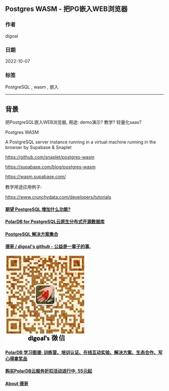 ## Postgres WASM - 把PG嵌入WEB浏览器  
                            
### 作者                            
digoal                            
                            
### 日期                            
2022-10-07                         
                            
### 标签                            
PostgreSQL , wasm , 嵌入             
                            
----                            
                            
## 背景    
把PostgreSQL嵌入WEB浏览器, 用途: demo演示? 教学? 轻量化saas?    
  
Postgres WASM  
  
A PostgreSQL server instance running in a virtual machine running in the browser by Supabase & Snaplet  
  
https://github.com/snaplet/postgres-wasm  
  
https://supabase.com/blog/postgres-wasm  
  
https://wasm.supabase.com/  
  
教学用途应用例子:  
  
https://www.crunchydata.com/developers/tutorials  
  
  
#### [期望 PostgreSQL 增加什么功能?](https://github.com/digoal/blog/issues/76 "269ac3d1c492e938c0191101c7238216")
  
  
#### [PolarDB for PostgreSQL云原生分布式开源数据库](https://github.com/ApsaraDB/PolarDB-for-PostgreSQL "57258f76c37864c6e6d23383d05714ea")
  
  
#### [PostgreSQL 解决方案集合](https://yq.aliyun.com/topic/118 "40cff096e9ed7122c512b35d8561d9c8")
  
  
#### [德哥 / digoal's github - 公益是一辈子的事.](https://github.com/digoal/blog/blob/master/README.md "22709685feb7cab07d30f30387f0a9ae")
  
  
![digoal's wechat](../pic/digoal_weixin.jpg "f7ad92eeba24523fd47a6e1a0e691b59")
  
  
#### [PolarDB 学习图谱: 训练营、培训认证、在线互动实验、解决方案、生态合作、写心得拿奖品](https://www.aliyun.com/database/openpolardb/activity "8642f60e04ed0c814bf9cb9677976bd4")
  
  
#### [购买PolarDB云服务折扣活动进行中, 55元起](https://www.aliyun.com/activity/new/polardb-yunparter?userCode=bsb3t4al "e0495c413bedacabb75ff1e880be465a")
  
  
#### [About 德哥](https://github.com/digoal/blog/blob/master/me/readme.md "a37735981e7704886ffd590565582dd0")
  
